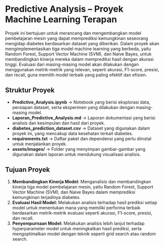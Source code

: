 # Predictive Analysis – Proyek Machine Learning Terapan

Proyek ini bertujuan untuk merancang dan mengembangkan model pembelajaran mesin yang dapat memprediksi kemungkinan seseorang mengidap diabetes berdasarkan dataset yang diberikan. Dalam proyek akan mengimplementasikan tiga model machine learning yang berbeda, yaitu Random Forest, Support Vector Machine (SVM), dan Naive Bayes, untuk membandingkan kinerja mereka dalam memprediksi hasil dengan akurasi tinggi. Evaluasi dari masing-masing model akan dilakukan dengan menggunakan metrik-metrik yang relevan, seperti akurasi, F1-score, presisi, dan recall, guna memilih model terbaik yang paling efektif dan efisien.

## Struktur Proyek

- **Predictive_Analysis.ipynb** → Notebook yang berisi eksplorasi data, persiapan dataset, serta eksperimen yang dilakukan dengan masing-masing model.
- **Laporan_Predictive_Analysis.md** → Laporan dokumentasi yang berisi analisis dan kesimpulan dan hasil dari proyek.
- **diabetes_prediction_dataset.csv** → Dataset yang digunakan dalam proyek ini, yang mencakup data kesehatan terkait diabetes.
- **requirements.txt** → Daftar paket dan dependensi yang perlu diinstal untuk menjalankan proyek.
- **assets/images/** → Folder yang menyimpan gambar-gambar yang digunakan dalam laporan untuk mendukung visualisasi analisis.

## Tujuan Proyek

1. **Membandingkan Kinerja Model:** Menganalisis dan membandingkan kinerja tiga model pembelajaran mesin, yaitu Random Forest, Support Vector Machine (SVM), dan Naive Bayes dalam memprediksi kemungkinan terjadinya diabetes.
2. **Evaluasi Hasil Model:** Melakukan analisis terhadap hasil prediksi setiap model untuk menentukan mana yang memiliki performa terbaik berdasarkan metrik-metrik evaluasi seperti akurasi, F1-score, presisi, dan recall.
3. **Penyempurnaan Model:** Melakukan analisis lebih lanjut terhadap hyperparameter model untuk meningkatkan hasil prediksi, serta mengoptimalkan model dengan teknik seperti grid search atau random search.
